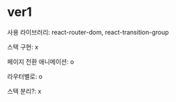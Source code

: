 # ver1

사용 라이브러리: react-router-dom, react-transition-group

스택 구현: x

페이지 전환 애니메이션: o

라우터별로: o

스택 분리?: x
